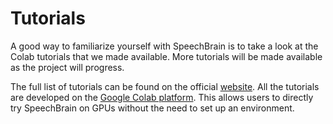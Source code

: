 # Tutorials

A good way to familiarize yourself with SpeechBrain is to take a look at the Colab tutorials that we made available. More tutorials will be made available as the project will progress.

The full list of tutorials can be found on the official [website](https://speechbrain.github.io). All the tutorials are developed on the [Google Colab platform](https://colab.research.google.com). This allows users to directly try SpeechBrain on GPUs without the need to set up an environment.
